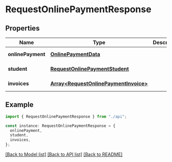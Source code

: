 # RequestOnlinePaymentResponse

## Properties

| Name              | Type                                                                           | Description | Notes                  |
| ----------------- | ------------------------------------------------------------------------------ | ----------- | ---------------------- |
| **onlinePayment** | [**OnlinePaymentData**](OnlinePaymentData.md)                                  |             | [default to undefined] |
| **student**       | [**RequestOnlinePaymentStudent**](RequestOnlinePaymentStudent.md)              |             | [default to undefined] |
| **invoices**      | [**Array&lt;RequestOnlinePaymentInvoice&gt;**](RequestOnlinePaymentInvoice.md) |             | [default to undefined] |

## Example

```typescript
import { RequestOnlinePaymentResponse } from "./api";

const instance: RequestOnlinePaymentResponse = {
  onlinePayment,
  student,
  invoices,
};
```

[[Back to Model list]](../README.md#documentation-for-models) [[Back to API list]](../README.md#documentation-for-api-endpoints) [[Back to README]](../README.md)
